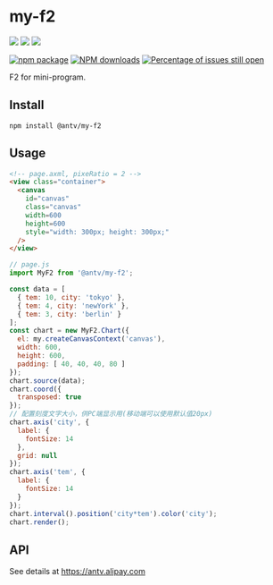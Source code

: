 # my-f2

[![](https://img.shields.io/travis/antvis/my-f2.svg)](https://travis-ci.org/antvis/my-f2)
![](https://img.shields.io/badge/language-javascript-red.svg)
![](https://img.shields.io/badge/license-MIT-000000.svg)

[![npm package](https://img.shields.io/npm/v/@antv/my-f2.svg)](https://www.npmjs.com/package/@antv/my-f2)
[![NPM downloads](http://img.shields.io/npm/dm/@antv/my-f2.svg)](https://npmjs.org/package/@antv/my-f2)
[![Percentage of issues still open](http://isitmaintained.com/badge/open/antvis/my-f2.svg)](http://isitmaintained.com/project/antvis/my-f2 "Percentage of issues still open")

F2 for mini-program.

## Install

`npm install @antv/my-f2`

## Usage

```html
<!-- page.axml, pixeRatio = 2 -->
<view class="container">
  <canvas
    id="canvas"
    class="canvas"
    width=600
    height=600
    style="width: 300px; height: 300px;"
  />
</view>
```

```js
// page.js
import MyF2 from '@antv/my-f2';

const data = [
  { tem: 10, city: 'tokyo' },
  { tem: 4, city: 'newYork' },
  { tem: 3, city: 'berlin' }
];
const chart = new MyF2.Chart({
  el: my.createCanvasContext('canvas'),
  width: 600,
  height: 600,
  padding: [ 40, 40, 40, 80 ]
});
chart.source(data);
chart.coord({
  transposed: true
});
// 配置刻度文字大小，供PC端显示用(移动端可以使用默认值20px)
chart.axis('city', {
  label: {
    fontSize: 14
  },
  grid: null
});
chart.axis('tem', {
  label: {
    fontSize: 14
  }
});
chart.interval().position('city*tem').color('city');
chart.render();
```

## API

See details at https://antv.alipay.com

